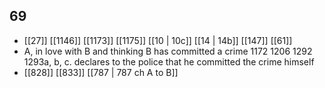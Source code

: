## 69
- [[27]] [[1146]] [[1173]] [[1175]] [[10 | 10c]] [[14 | 14b]] [[147]] [[61]] 
- A, in love with B and thinking B has committed a crime 1172 1206 1292 1293a, b, c. declares to the police that he committed the crime himself
- [[828]] [[833]] [[787 | 787 ch A to B]] 

